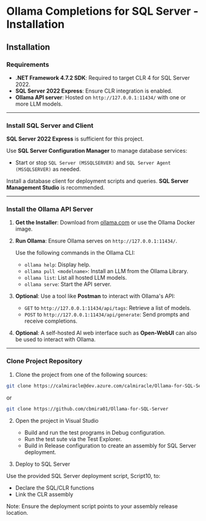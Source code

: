 # Ollama Completions for SQL Server - Installation

## Installation

### Requirements

- **.NET Framework 4.7.2 SDK**: Required to target CLR 4 for SQL Server 2022.
- **SQL Server 2022 Express**: Ensure CLR integration is enabled.
- **Ollama API server**: Hosted on `http://127.0.0.1:11434/` with one or more LLM models.

---

### Install SQL Server and Client

**SQL Server 2022 Express** is sufficient for this project.

Use **SQL Server Configuration Manager** to manage database services:
- Start or stop `SQL Server (MSSQLSERVER)` and `SQL Server Agent (MSSQLSERVER)` as needed.

Install a database client for deployment scripts and queries. **SQL Server Management Studio** is recommended.

---

### Install the Ollama API Server

1. **Get the Installer**: Download from [ollama.com](https://ollama.com/) or use the Ollama Docker image.

2. **Run Ollama**: Ensure Ollama serves on `http://127.0.0.1:11434/`.

   Use the following commands in the Ollama CLI:
   - `ollama help`: Display help.
   - `ollama pull <modelname>`: Install an LLM from the Ollama Library.
   - `ollama list`: List all hosted LLM models.
   - `ollama serve`: Start the API server.

3. **Optional**: Use a tool like **Postman** to interact with Ollama's API:
   - `GET` to `http://127.0.0.1:11434/api/tags`: Retrieve a list of models.
   - `POST` to `http://127.0.0.1:11434/api/generate`: Send prompts and receive completions.

4. **Optional**: A self-hosted AI web interface such as **Open-WebUI** can also be used to interact with Ollama.

---

### Clone Project Repository

1. Clone the project from one of the following sources:

```bash
git clone https://calmiracle@dev.azure.com/calmiracle/Ollama-for-SQL-Server/_git/Ollama-for-SQL-Server
```
or
```bash
git clone https://github.com/cbmira01/Ollama-for-SQL-Server
```

2. Open the project in Visual Studio

   - Build and run the test programs in Debug configuration.
   - Run the test sute via the Test Explorer.
   - Build in Release configuration to create an assembly for SQL Server deployment.

3. Deploy to SQL Server

Use the provided SQL Server deployment script, Script10, to:

   - Declare the SQL/CLR functions
   - Link the CLR assembly

Note: Ensure the deployment script points to your assembly release location.

